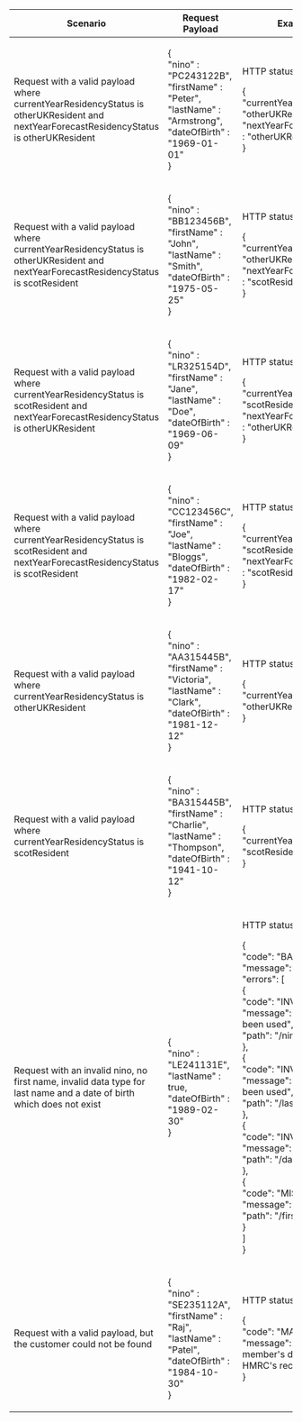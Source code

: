 <table>
    <col width="25%">
    <col width="35%">
    <col width="40%">
    <thead>
        <tr>
            <th>Scenario</th>
            <th>Request Payload</th>
            <th>Example Response</th>
        </tr>
    </thead>
    <tbody>
        <tr>
            <td><p>Request with a valid payload where currentYearResidencyStatus is otherUKResident and nextYearForecastResidencyStatus is otherUKResident</p></td>
            <td>
                <p class ="code--block"> {<br>
                                           "nino" : "PC243122B",<br>
                                           "firstName" : "Peter",<br>
                                           "lastName" : "Armstrong",<br>
                                           "dateOfBirth" : "1969-01-01"<br>
                                         }
                </p>
            </td>
            <td><p>HTTP status: <code class="code--slim">200 (Ok)</code></p>
                <p class="code--block">
                    {<br>
                      "currentYearResidencyStatus" : "otherUKResident",<br>
                      "nextYearForecastResidencyStatus" : "otherUKResident"<br>
                    }
                </p>
            </td>
        </tr>
        <tr>
            <td><p>Request with a valid payload where currentYearResidencyStatus is otherUKResident and nextYearForecastResidencyStatus is scotResident</p></td>
            <td>
                <p class ="code--block"> {<br>
                                           "nino" : "BB123456B",<br>
                                           "firstName" : "John",<br>
                                           "lastName" : "Smith",<br>
                                           "dateOfBirth" : "1975-05-25"<br>
                                         }
                </p>
            </td>
            <td><p>HTTP status: <code class="code--slim">200 (Ok)</code></p>
                <p class="code--block">
                    {<br>
                      "currentYearResidencyStatus" : "otherUKResident",<br>
                      "nextYearForecastResidencyStatus" : "scotResident"<br>
                    }
                </p>
            </td>
        </tr>
        <tr>
            <td><p>Request with a valid payload where currentYearResidencyStatus is scotResident and nextYearForecastResidencyStatus is otherUKResident</p></td>
            <td>
                <p class ="code--block"> {<br>
                                           "nino" : "LR325154D",<br>
                                           "firstName" : "Jane",<br>
                                           "lastName" : "Doe",<br>
                                           "dateOfBirth" : "1969-06-09"<br>
                                         }
                </p>
            </td>
            <td><p>HTTP status: <code class="code--slim">200 (Ok)</code></p>
                <p class="code--block">
                    {<br>
                      "currentYearResidencyStatus" : "scotResident",<br>
                      "nextYearForecastResidencyStatus" : "otherUKResident"<br>
                    }
                </p>
            </td>
        </tr>
        <tr>
            <td><p>Request with a valid payload where currentYearResidencyStatus is scotResident and nextYearForecastResidencyStatus is scotResident</p></td>
            <td>
                <p class ="code--block"> {<br>
                                           "nino" : "CC123456C",<br>
                                           "firstName" : "Joe",<br>
                                           "lastName" : "Bloggs",<br>
                                           "dateOfBirth" : "1982-02-17"<br>
                                         }
                </p>
            </td>
            <td><p>HTTP status: <code class="code--slim">200 (Ok)</code></p>
                <p class="code--block">
                    {<br>
                      "currentYearResidencyStatus" : "scotResident",<br>
                      "nextYearForecastResidencyStatus" : "scotResident"<br>
                    }
                </p>
            </td>
        </tr>
        <tr>
            <td><p>Request with a valid payload where currentYearResidencyStatus is otherUKResident</p></td>
            <td>
                <p class ="code--block"> {<br>
                                           "nino" : "AA315445B",<br>
                                           "firstName" : "Victoria",<br>
                                           "lastName" : "Clark",<br>
                                           "dateOfBirth" : "1981-12-12"<br>
                                         }
                </p>
            </td>
            <td><p>HTTP status: <code class="code--slim">200 (Ok)</code></p>
                <p class="code--block">
                    {<br>
                      "currentYearResidencyStatus" : "otherUKResident",<br>
                    }
                </p>
            </td>
        </tr>
        <tr>
            <td><p>Request with a valid payload where currentYearResidencyStatus is scotResident</p></td>
            <td>
                <p class ="code--block"> {<br>
                                           "nino" : "BA315445B",<br>
                                           "firstName" : "Charlie",<br>
                                           "lastName" : "Thompson",<br>
                                           "dateOfBirth" : "1941-10-12"<br>
                                         }
                </p>
            </td>
            <td><p>HTTP status: <code class="code--slim">200 (Ok)</code></p>
                <p class="code--block">
                    {<br>
                      "currentYearResidencyStatus" : "scotResident",<br>
                    }
                </p>
            </td>
        </tr>
        <tr>
             <td><p>Request with an invalid nino, no first name, invalid data type for last name and a date of birth which does not exist</p></td>
             <td>
                 <p class ="code--block"> {<br>
                                            "nino" : "LE241131E",<br>
                                             "lastName" : true,<br>
                                             "dateOfBirth" : "1989-02-30"<br>
                                          }
                 </p>
             </td>
             <td><p>HTTP status: <code class="code--slim">400 (Bad Request)</code></p>
                 <p class ="code--block"> {<br>
                                             "code": "BAD_REQUEST",<br>
                                             "message": "Bad Request"<br>
                                             "errors": [<br>
                                             {<br>
                                                   "code": "INVALID_FORMAT",<br>
                                                   "message": "Invalid format has been used",<br>
                                                   "path": "/nino"<br>
                                                 },<br>
                                                 {<br>
                                                   "code": "INVALID_DATA_TYPE",<br>
                                                   "message": "Invalid data type has been used",<br>
                                                   "path": "/lastName"<br>
                                                 },<br>
                                                 {<br>
                                                   "code": "INVALID_DATE",<br>
                                                   "message": "Date is invalid",<br>
                                                   "path": "/dateOfBirth"<br>
                                                 },<br>
                                                 {<br>
                                                   "code": "MISSING_FIELD",<br>
                                                   "message": "This field is required",<br>
                                                   "path": "/firstName"<br>
                                                 }<br>
                                             ]<br>
                                          }
                 </p>
             </td>
        </tr>
        <tr>
            <td><p>Request with a valid payload, but the customer could not be found</p></td>
            <td>
                <p class ="code--block"> {<br>
                                                 "nino" : "SE235112A",<br>
                                                 "firstName" : "Raj",<br>
                                                 "lastName" : "Patel",<br>
                                                 "dateOfBirth" : "1984-10-30"<br>
                                              }
                </p>
            </td>
            <td><p>HTTP status: <code class="code--slim">403 (Forbidden)</code></p>
                <p class ="code--block"> {<br>
                                               "code": "MATCHING_FAILED",<br>
                                               "message": "The pension scheme member's details do not match with HMRC's records."<br>
                                             }
                </p>
            </td>
        </tr>
	</tbody>
</table>